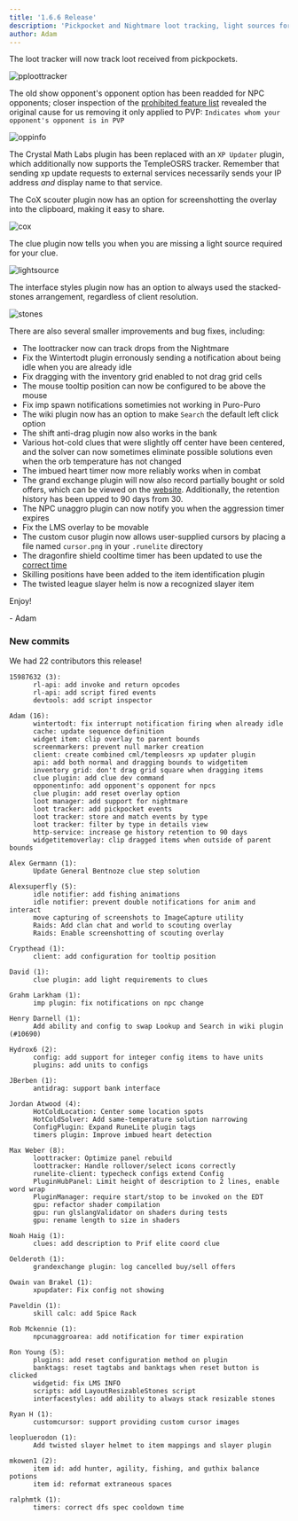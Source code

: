 ```yaml
---
title: '1.6.6 Release'
description: 'Pickpocket and Nightmare loot tracking, light sources for clues, and more'
author: Adam
---
```


The loot tracker will now track loot received from pickpockets.

![pploottracker](/img/blog/1.6.6-Release/pploottracker.png)

The old show opponent's opponent option has been readded for NPC opponents;
closer inspection of the [prohibited feature
list](https://secure.runescape.com/m=news/another-message-about-unofficial-clients?oldschool=1)
revealed the original cause for us removing it only applied to PVP: `Indicates whom your opponent's opponent is in PVP`

![oppinfo](/img/blog/1.6.6-Release/oppinfo.png)

The Crystal Math Labs plugin has been replaced with an `XP Updater` plugin,
which additionally now supports the TempleOSRS tracker. Remember that sending xp
update requests to external services necessarily sends your IP address _and_
display name to that service.

The CoX scouter plugin now has an option for screenshotting the overlay into the
clipboard, making it easy to share.

![cox](/img/blog/1.6.6-Release/cox.png)

The clue plugin now tells you when you are missing a light source required for
your clue.

![lightsource](/img/blog/1.6.6-Release/lightsource.png)

The interface styles plugin now has an option to always used the stacked-stones
arrangement, regardless of client resolution.

![stones](/img/blog/1.6.6-Release/stones.png)

There are also several smaller improvements and bug fixes, including:

- The loottracker now can track drops from the Nightmare
- Fix the Wintertodt plugin erronously sending a notification about being idle
  when you are already idle
- Fix dragging with the inventory grid enabled to not drag grid cells
- The mouse tooltip position can now be configured to be above the mouse
- Fix imp spawn notifications sometimies not working in Puro-Puro
- The wiki plugin now has an option to make `Search` the default left click
  option
- The shift anti-drag plugin now also works in the bank
- Various hot-cold clues that were slightly off center have been centered, and
  the solver can now sometimes eliminate possible solutions even when the orb
  temperature has not changed
- The imbued heart timer now more reliably works when in combat
- The grand exchange plugin will now also record partially bought or sold
  offers, which can be viewed on the
  [website](https://runelite.net/account/grand-exchange). Additionally, the
  retention history has been upped to 90 days from 30.
- The NPC unaggro plugin can now notify you when the aggression timer expires
- Fix the LMS overlay to be movable
- The custom cusor plugin now allows user-supplied cursors by placing a file
  named `cursor.png` in your `.runelite` directory
- The dragonfire shield cooltime timer has been updated to use the [correct
  time](https://twitter.com/JagexAsh/status/1161987121709821953)
- Skilling positions have been added to the item identification plugin
- The twisted league slayer helm is now a recognized slayer item

Enjoy!

\- Adam

### New commits

We had 22 contributors this release!

```
15987632 (3):
      rl-api: add invoke and return opcodes
      rl-api: add script fired events
      devtools: add script inspector

Adam (16):
      wintertodt: fix interrupt notification firing when already idle
      cache: update sequence definition
      widget item: clip overlay to parent bounds
      screenmarkers: prevent null marker creation
      client: create combined cml/templeosrs xp updater plugin
      api: add both normal and dragging bounds to widgetitem
      inventory grid: don't drag grid square when dragging items
      clue plugin: add clue dev command
      opponentinfo: add opponent's opponent for npcs
      clue plugin: add reset overlay option
      loot manager: add support for nightmare
      loot tracker: add pickpocket events
      loot tracker: store and match events by type
      loot tracker: filter by type in details view
      http-service: increase ge history retention to 90 days
      widgetitemoverlay: clip dragged items when outside of parent bounds

Alex Germann (1):
      Update General Bentnoze clue step solution

Alexsuperfly (5):
      idle notifier: add fishing animations
      idle notifier: prevent double notifications for anim and interact
      move capturing of screenshots to ImageCapture utility
      Raids: Add clan chat and world to scouting overlay
      Raids: Enable screenshotting of scouting overlay

Crypthead (1):
      client: add configuration for tooltip position

David (1):
      clue plugin: add light requirements to clues

Grahm Larkham (1):
      imp plugin: fix notifications on npc change

Henry Darnell (1):
      Add ability and config to swap Lookup and Search in wiki plugin (#10690)

Hydrox6 (2):
      config: add support for integer config items to have units
      plugins: add units to configs

JBerben (1):
      antidrag: support bank interface

Jordan Atwood (4):
      HotColdLocation: Center some location spots
      HotColdSolver: Add same-temperature solution narrowing
      ConfigPlugin: Expand RuneLite plugin tags
      timers plugin: Improve imbued heart detection

Max Weber (8):
      loottracker: Optimize panel rebuild
      loottracker: Handle rollover/select icons correctly
      runelite-client: typecheck configs extend Config
      PluginHubPanel: Limit height of description to 2 lines, enable word wrap
      PluginManager: require start/stop to be invoked on the EDT
      gpu: refactor shader compilation
      gpu: run glslangValidator on shaders during tests
      gpu: rename length to size in shaders

Noah Haig (1):
      clues: add description to Prif elite coord clue

Oelderoth (1):
      grandexchange plugin: log cancelled buy/sell offers

Owain van Brakel (1):
      xpupdater: Fix config not showing

Paveldin (1):
      skill calc: add Spice Rack

Rob Mckennie (1):
      npcunaggroarea: add notification for timer expiration

Ron Young (5):
      plugins: add reset configuration method on plugin
      banktags: reset tagtabs and banktags when reset button is clicked
      widgetid: fix LMS INFO
      scripts: add LayoutResizableStones script
      interfacestyles: add ability to always stack resizable stones

Ryan H (1):
      customcursor: support providing custom cursor images

leopluerodon (1):
      Add twisted slayer helmet to item mappings and slayer plugin

mkowen1 (2):
      item id: add hunter, agility, fishing, and guthix balance potions
      item id: reformat extraneous spaces

ralphmtk (1):
      timers: correct dfs spec cooldown time
```

